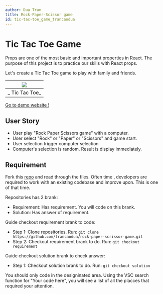 ```yaml
---
author: Dua Tran
title: Rock-Paper-Scissor game
id: tic-tac-toe_game_trancaodua
---
```


# Tic Tac Toe Game



Props are one of the most basic and important properties in React.
The purpose of this project is to practice our skills with React props.

Let's create a Tic Tac Toe game to play with family and friends.

| ![](https://i.ibb.co/jZb3HCZ/Screenshot-from-2022-05-12-00-34-54.png) |
| :-------------------------------------------------------------------: |
|                      _ Tic Tac Toe_                      |

[Go to demo website !](https://tic-tac-toe-game-trancaodua.netlify.app/)

## User Story

- User play "Rock Paper Scissors game" with a computer.
- User select "Rock" or "Paper" or "Scissors" and game start.
- User selection trigger computer selection
- Computer's selection is random. Result is display immediately.

## Requirement

Fork this [repo](https://github.com/trancaodua/rock-paper-scrissor-game) and read through the files.
Often time , developers are required to work with an existing codebase and improve upon. This is one of that time. 

Repositories has 2 brank:
- Requirement: Has requirement. You will code on this brank.
- Solution: Has answer of requirement.

Guide checkout requirement brank to code:
- Step 1: Clone repositories. Run: ````git clone https://github.com/trancaodua/rock-paper-scrissor-game.git````
- Step 2: Checkout requirement brank to do. Run: ````git checkout requirement````

Guide checkout solution brank to check answer:
- Step 1: Checkout solution brank to do. Run: ````git checkout solution````

You should only code in the designinated area.
Using the VSC search function for "Your code here", you will see a list of all the placces that required your attention.
